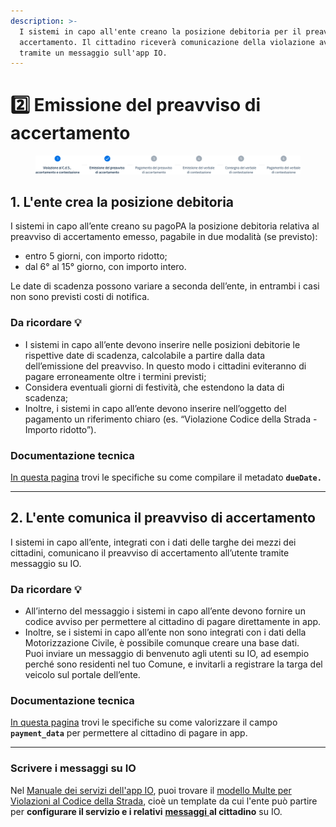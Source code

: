 ```yaml
---
description: >-
  I sistemi in capo all'ente creano la posizione debitoria per il preavviso di
  accertamento. Il cittadino riceverà comunicazione della violazione avvenuta
  tramite un messaggio sull'app IO.
---
```


# 2️⃣ Emissione del preavviso di accertamento

<figure><img src="docs/lAIZmjrusC6qV8ki9zsZ/.gitbook/assets/image (19).png" alt="Sezione 2 di 6: Emissione del preavviso di accertamento"><figcaption></figcaption></figure>

## 1. L'ente crea la posizione debitoria

I sistemi in capo all’ente creano su pagoPA la posizione debitoria relativa al preavviso di accertamento emesso, pagabile in due modalità (se previsto):&#x20;

* entro 5 giorni, con importo ridotto;&#x20;
* dal 6° al 15° giorno, con importo intero.

Le date di scadenza possono variare a seconda dell’ente, in entrambi i casi non sono previsti costi di notifica.

### Da ricordare 💡&#x20;

* I sistemi in capo all’ente devono inserire nelle posizioni debitorie le rispettive date di scadenza, calcolabile a partire dalla data dell’emissione del preavviso. In questo modo i cittadini eviteranno di pagare erroneamente oltre i termini previsti;
* Considera eventuali giorni di festività, che estendono la data di scadenza;
* Inoltre, i sistemi in capo all’ente devono inserire nell’oggetto del pagamento un riferimento chiaro (es. “Violazione Codice della Strada - Importo ridotto”).

### Documentazione tecnica

[In questa pagina](https://docs.pagopa.it/sanp/appendici/primitive#pagetpayment-1) trovi le specifiche su come compilare il metadato **`dueDate.`**

***

## 2. L'ente comunica il preavviso di accertamento

I sistemi in capo all’ente, integrati con i dati delle targhe dei mezzi dei cittadini, comunicano il preavviso di accertamento all’utente tramite messaggio su IO.

### Da ricordare 💡&#x20;

* All’interno del messaggio i sistemi in capo all’ente devono fornire un codice avviso per permettere al cittadino di pagare direttamente in app.
* Inoltre, se i sistemi in capo all’ente non sono integrati con i dati della Motorizzazione Civile, è possibile comunque creare una base dati.\
  Puoi inviare un messaggio di benvenuto agli utenti su IO, ad esempio perché sono residenti nel tuo Comune, e invitarli a registrare la targa del veicolo sul portale dell’ente.

### Documentazione tecnica

[In questa pagina](https://docs.pagopa.it/io-guida-tecnica/api-e-specifiche/api-messaggi/submit-a-message-passing-the-user-fiscal\_code-in-the-request-body#payment\_data) trovi le specifiche su come valorizzare il campo **`payment_data`** per permettere al cittadino di pagare in app.&#x20;

***

### Scrivere i messaggi su IO &#x20;

Nel [Manuale dei servizi dell'app IO](https://docs.pagopa.it/manuale-servizi), puoi trovare il [modello Multe per Violazioni al Codice della Strada](https://docs.pagopa.it/i-modelli-dei-servizi/mobilita-e-trasporti/multe-per-violazioni-al-codice-della-strada), cioè un template da cui l'ente può partire per **configurare il servizio e i relativi** [**messaggi** ](emissione-del-preavviso-di-accertamento.md#scrivere-i-messaggi-su-io)**al cittadino** su IO.&#x20;
